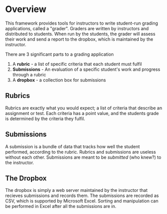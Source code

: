 # Overview
This framework provides tools for instructors to write student-run grading applications, called a "grader". Graders are written by instructors and distributed to students. When run by the students, the grader will assess their work and send a report to the dropbox, which is maintained by the instructor.

There are 3 significant parts to a grading application
1. A **rubric** - a list of specific criteria that each student must fulfil
1. **Submissions** - An evaluation of a specific student's work and progress through a rubric
1. A **dropbox** - a collection box for submissions

## Rubrics
Rubrics are exactly what you would expect; a list of criteria that describe an assignment or test. Each criteria has a point value, and the students grade is determined by the criteria they fulfil.

## Submissions
A submission is a bundle of data that tracks how well the student performed, according to the rubric. Rubrics and submissions are useless without each other. Submissions are meant to be *submitted* (who knew?) to the instructor. 

## The Dropbox
The dropbox is simply a web server maintained by the instructor that recieves submissions and records them. The submissions are recorded as CSV, which is supported by Microsoft Excel. Sorting and manipulation can be performed in Excel after all the submissions are in.
